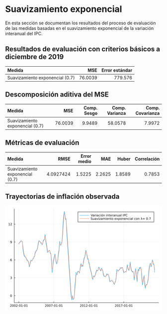 # Suavizamiento exponencial 

En esta sección se documentan los resultados del proceso de evaluación de las medidas basadas en el suavizamiento exponencial de la variación interanual del IPC.

## Resultados de evaluación con criterios básicos a diciembre de 2019

| Medida      |    MSE | Error estándar |
| :---------- | -----: | -------------: |
| Suavizamiento exponencial (0.7) | 76.0039 | 779.576 |

## Descomposición aditiva del MSE

| Medida                       |    MSE | Comp. Sesgo | Comp. Varianza | Comp. Covarianza |
| :--------------------------- | -----: | ----------: | -------------: | ---------------: |
| Suavizamiento exponencial (0.7) | 76.0039 |9.9489  |  58.0578 |  7.9972 |

## Métricas de evaluación 


| Medida                       |   RMSE | Error medio |    MAE |  Huber | Correlación |
| :--------------------------- | -----: | ----------: | -----: | -----: | ----------: |
| Suavizamiento exponencial (0.7) | 4.0927424 | 1.5225 |  2.2625 | 1.8589  |  0.7853|

## Trayectorias de inflación observada

![Trayectoria observada](images/exponential_smoothing/obs_trajectory.svg)


